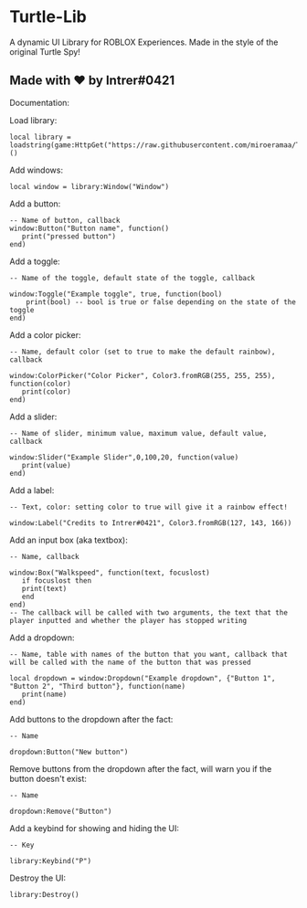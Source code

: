 # Turtle-Lib
A dynamic UI Library for ROBLOX Experiences. Made in the style of the original Turtle Spy!

## Made with ❤️ by Intrer#0421

Documentation:

Load library:
```
local library = loadstring(game:HttpGet("https://raw.githubusercontent.com/miroeramaa/TurtleLib/main/TurtleUiLib.lua"))()
```

Add windows:
```
local window = library:Window("Window")
```

Add a button:
```
-- Name of button, callback
window:Button("Button name", function()
   print("pressed button")
end)
```

Add a toggle:
```
-- Name of the toggle, default state of the toggle, callback

window:Toggle("Example toggle", true, function(bool)
    print(bool) -- bool is true or false depending on the state of the toggle
end)
```

Add a color picker:
```
-- Name, default color (set to true to make the default rainbow), callback

window:ColorPicker("Color Picker", Color3.fromRGB(255, 255, 255), function(color)
   print(color)
end)
```

Add a slider:
```
-- Name of slider, minimum value, maximum value, default value, callback

window:Slider("Example Slider",0,100,20, function(value)
   print(value)
end)
```

Add a label:
```
-- Text, color: setting color to true will give it a rainbow effect!

window:Label("Credits to Intrer#0421", Color3.fromRGB(127, 143, 166))
```

Add an input box (aka textbox):
```
-- Name, callback

window:Box("Walkspeed", function(text, focuslost)
   if focuslost then
   print(text)
   end
end)
-- The callback will be called with two arguments, the text that the player inputted and whether the player has stopped writing
```

Add a dropdown:
```
-- Name, table with names of the button that you want, callback that will be called with the name of the button that was pressed

local dropdown = window:Dropdown("Example dropdown", {"Button 1", "Button 2", "Third button"}, function(name)
   print(name)
end)
```

Add buttons to the dropdown after the fact:
```
-- Name

dropdown:Button("New button")
```

Remove buttons from the dropdown after the fact, will warn you if the button doesn't exist:
```
-- Name

dropdown:Remove("Button")
```

Add a keybind for showing and hiding the UI:
```
-- Key

library:Keybind("P")
```

Destroy the UI:
```
library:Destroy()
```
